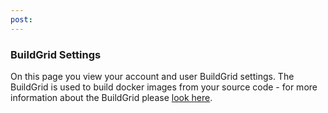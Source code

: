 ```yaml
---
post: 
---
```


### BuildGrid Settings

On this page you view your account and user BuildGrid settings. The BuildGrid is used to build docker images from your source code - for more information about the BuildGrid please [look here](/building-your-stack/cloud-66-buildgrid).

